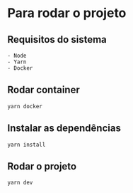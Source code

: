 # Para rodar o projeto

## Requisitos do sistema
```
- Node 
- Yarn
- Docker
```

## Rodar container
```
yarn docker
```

## Instalar as dependências
```
yarn install
```

## Rodar o projeto
```
yarn dev
```